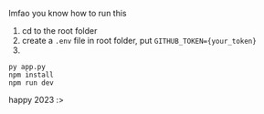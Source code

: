 lmfao you know how to run this
1. cd to the root folder
2. create a `.env` file in root folder, put `GITHUB_TOKEN={your_token}` 
3. 
```
py app.py
npm install
npm run dev
```
happy 2023 :>
